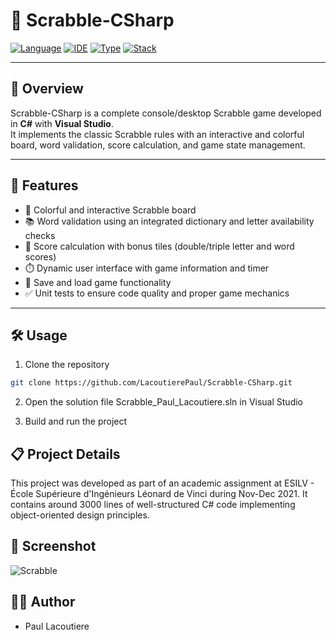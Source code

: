 # 🧩 Scrabble-CSharp

[![Language](https://img.shields.io/badge/Language-C%23-blue?style=flat-square)](https://docs.microsoft.com/en-us/dotnet/csharp/)
[![IDE](https://img.shields.io/badge/IDE-Visual_Studio-purple?style=flat-square)](https://visualstudio.microsoft.com/)
[![Type](https://img.shields.io/badge/Type-Game-orange?style=flat-square)]()
[![Stack](https://img.shields.io/badge/Tests-C%23·Visual_Studio·Unit_Tests-green?style=flat-square)]()

---

## 🧩 Overview

Scrabble-CSharp is a complete console/desktop Scrabble game developed in **C#** with **Visual Studio**.  
It implements the classic Scrabble rules with an interactive and colorful board, word validation, score calculation, and game state management.

---

## 🚀 Features

- 🎲 Colorful and interactive Scrabble board  
- 📚 Word validation using an integrated dictionary and letter availability checks  
- 🔢 Score calculation with bonus tiles (double/triple letter and word scores)  
- ⏱️ Dynamic user interface with game information and timer  
- 💾 Save and load game functionality  
- ✅ Unit tests to ensure code quality and proper game mechanics  

---

## 🛠 Usage

1. Clone the repository  
 ```bash
 git clone https://github.com/LacoutierePaul/Scrabble-CSharp.git
```

2. Open the solution file Scrabble_Paul_Lacoutiere.sln in Visual Studio

3. Build and run the project

## 📋 Project Details
This project was developed as part of an academic assignment at ESILV - École Supérieure d'Ingénieurs Léonard de Vinci during Nov-Dec 2021.
It contains around 3000 lines of well-structured C# code implementing object-oriented design principles.

## 📸 Screenshot
![Scrabble](https://github.com/user-attachments/assets/d9b39856-06ec-4db0-ac46-71b0725c028e)

## 👨‍💻 Author
- Paul Lacoutiere


